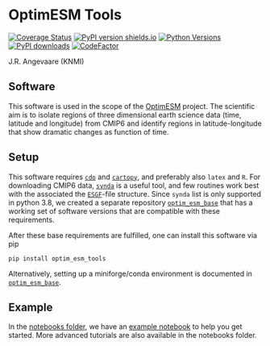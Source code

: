 # OptimESM Tools
[![Coverage Status](https://coveralls.io/repos/github/JoranAngevaare/optim_esm_tools/badge.svg)](https://coveralls.io/github/JoranAngevaare/optim_esm_tools)
[![PyPI version shields.io](https://img.shields.io/pypi/v/optim-esm-tools.svg)](https://pypi.python.org/pypi/optim-esm-tools/)
[![Python Versions](https://img.shields.io/pypi/pyversions/optim-esm-tools.svg)](https://pypi.python.org/pypi/optim-esm-tools)
[![PyPI downloads](https://img.shields.io/pypi/dm/optim-esm-tools.svg)](https://pypistats.org/packages/optim-esm-tools)
[![CodeFactor](https://www.codefactor.io/repository/github/joranangevaare/optim_esm_tools/badge)](https://www.codefactor.io/repository/github/joranangevaare/optim_esm_tools)


J.R. Angevaare (KNMI)

## Software
This software is used in the scope of the [OptimESM](https://cordis.europa.eu/project/id/101081193) project.
The scientific aim is to isolate regions of three dimensional earth science data (time, latitude and longitude) from CMIP6 and identify regions in latitude-longitude that show dramatic changes as function of time.

## Setup
This software requires [`cdo`](https://code.mpimet.mpg.de/projects/cdo) and [`cartopy`](https://github.com/SciTools/cartopy), and preferably also `latex` and `R`.
For downloading CMIP6 data, [`synda`](https://espri-mod.github.io/synda/index.html#) is a useful tool, and few routines work best with the associated the [`ESGF`](https://pcmdi.llnl.gov/)-file structure.
Since `synda` list is only supported in python 3.8, we created a separate repository [`optim_esm_base`](https://github.com/JoranAngevaare/optim_esm_base) that has a working set of  software versions that are compatible with these requirements.

After these base requirements are fulfilled, one can install this software via pip
```
pip install optim_esm_tools
```

Alternatively, setting up a miniforge/conda environment is documented in [`optim_esm_base`](https://github.com/JoranAngevaare/optim_esm_base).

## Example
In the [notebooks folder](https://github.com/JoranAngevaare/optim_esm_tools/tree/master/notebooks), we have an [example notebook](https://github.com/JoranAngevaare/optim_esm_tools/blob/master/notebooks/example.ipynb) to help you get started.
More advanced tutorials are also available in the notebooks folder.
